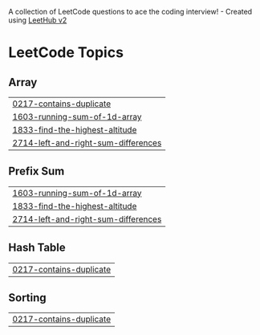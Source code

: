 A collection of LeetCode questions to ace the coding interview! - Created using [LeetHub v2](https://github.com/arunbhardwaj/LeetHub-2.0)
<!---LeetCode Topics Start-->
# LeetCode Topics
## Array
|  |
| ------- |
| [0217-contains-duplicate](https://github.com/caylabradleydev/algorithms/tree/master/0217-contains-duplicate) |
| [1603-running-sum-of-1d-array](https://github.com/caylabradleydev/algorithms/tree/master/1603-running-sum-of-1d-array) |
| [1833-find-the-highest-altitude](https://github.com/caylabradleydev/algorithms/tree/master/1833-find-the-highest-altitude) |
| [2714-left-and-right-sum-differences](https://github.com/caylabradleydev/algorithms/tree/master/2714-left-and-right-sum-differences) |
## Prefix Sum
|  |
| ------- |
| [1603-running-sum-of-1d-array](https://github.com/caylabradleydev/algorithms/tree/master/1603-running-sum-of-1d-array) |
| [1833-find-the-highest-altitude](https://github.com/caylabradleydev/algorithms/tree/master/1833-find-the-highest-altitude) |
| [2714-left-and-right-sum-differences](https://github.com/caylabradleydev/algorithms/tree/master/2714-left-and-right-sum-differences) |
## Hash Table
|  |
| ------- |
| [0217-contains-duplicate](https://github.com/caylabradleydev/algorithms/tree/master/0217-contains-duplicate) |
## Sorting
|  |
| ------- |
| [0217-contains-duplicate](https://github.com/caylabradleydev/algorithms/tree/master/0217-contains-duplicate) |
<!---LeetCode Topics End-->